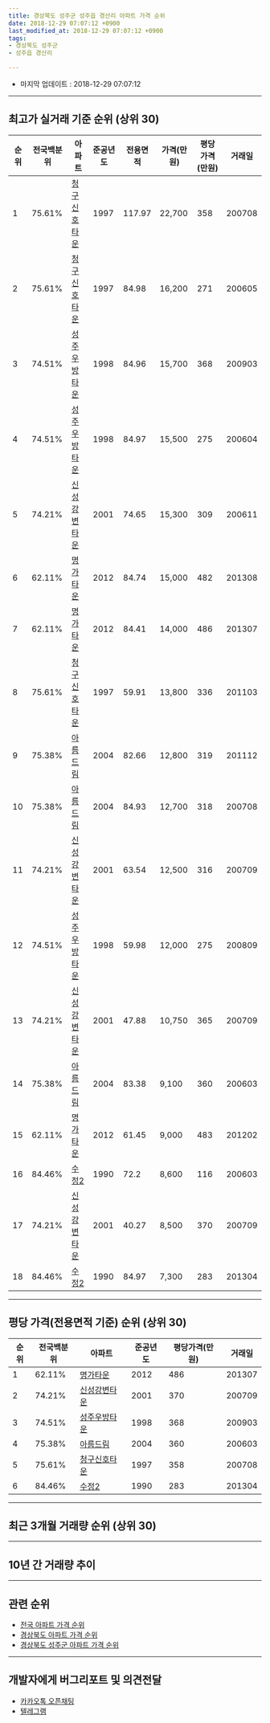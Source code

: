 ```yaml
---
title: 경상북도 성주군 성주읍 경산리 아파트 가격 순위
date: 2018-12-29 07:07:12 +0900
last_modified_at: 2018-12-29 07:07:12 +0900
tags:
- 경상북도 성주군
- 성주읍 경산리

---
```


* 마지막 업데이트 : 2018-12-29 07:07:12

---

## 최고가 실거래 기준 순위 (상위 30)


|순위|전국백분위|아파트|준공년도|전용면적|가격(만원)|평당가격(만원)|거래일|
|---|---|---|---|---|---|---|---|
|1|75.61%|[청구신호타운](https://search.naver.com/search.naver?query=%EA%B2%BD%EC%83%81%EB%B6%81%EB%8F%84+%EC%84%B1%EC%A3%BC%EA%B5%B0+%EC%84%B1%EC%A3%BC%EC%9D%8D+%EA%B2%BD%EC%82%B0%EB%A6%AC+%EC%B2%AD%EA%B5%AC%EC%8B%A0%ED%98%B8%ED%83%80%EC%9A%B4)|1997|117.97|22,700|358|200708|
|2|75.61%|[청구신호타운](https://search.naver.com/search.naver?query=%EA%B2%BD%EC%83%81%EB%B6%81%EB%8F%84+%EC%84%B1%EC%A3%BC%EA%B5%B0+%EC%84%B1%EC%A3%BC%EC%9D%8D+%EA%B2%BD%EC%82%B0%EB%A6%AC+%EC%B2%AD%EA%B5%AC%EC%8B%A0%ED%98%B8%ED%83%80%EC%9A%B4)|1997|84.98|16,200|271|200605|
|3|74.51%|[성주우방타운](https://search.naver.com/search.naver?query=%EA%B2%BD%EC%83%81%EB%B6%81%EB%8F%84+%EC%84%B1%EC%A3%BC%EA%B5%B0+%EC%84%B1%EC%A3%BC%EC%9D%8D+%EA%B2%BD%EC%82%B0%EB%A6%AC+%EC%84%B1%EC%A3%BC%EC%9A%B0%EB%B0%A9%ED%83%80%EC%9A%B4)|1998|84.96|15,700|368|200903|
|4|74.51%|[성주우방타운](https://search.naver.com/search.naver?query=%EA%B2%BD%EC%83%81%EB%B6%81%EB%8F%84+%EC%84%B1%EC%A3%BC%EA%B5%B0+%EC%84%B1%EC%A3%BC%EC%9D%8D+%EA%B2%BD%EC%82%B0%EB%A6%AC+%EC%84%B1%EC%A3%BC%EC%9A%B0%EB%B0%A9%ED%83%80%EC%9A%B4)|1998|84.97|15,500|275|200604|
|5|74.21%|[신성강변타운](https://search.naver.com/search.naver?query=%EA%B2%BD%EC%83%81%EB%B6%81%EB%8F%84+%EC%84%B1%EC%A3%BC%EA%B5%B0+%EC%84%B1%EC%A3%BC%EC%9D%8D+%EA%B2%BD%EC%82%B0%EB%A6%AC+%EC%8B%A0%EC%84%B1%EA%B0%95%EB%B3%80%ED%83%80%EC%9A%B4)|2001|74.65|15,300|309|200611|
|6|62.11%|[명가타운](https://search.naver.com/search.naver?query=%EA%B2%BD%EC%83%81%EB%B6%81%EB%8F%84+%EC%84%B1%EC%A3%BC%EA%B5%B0+%EC%84%B1%EC%A3%BC%EC%9D%8D+%EA%B2%BD%EC%82%B0%EB%A6%AC+%EB%AA%85%EA%B0%80%ED%83%80%EC%9A%B4)|2012|84.74|15,000|482|201308|
|7|62.11%|[명가타운](https://search.naver.com/search.naver?query=%EA%B2%BD%EC%83%81%EB%B6%81%EB%8F%84+%EC%84%B1%EC%A3%BC%EA%B5%B0+%EC%84%B1%EC%A3%BC%EC%9D%8D+%EA%B2%BD%EC%82%B0%EB%A6%AC+%EB%AA%85%EA%B0%80%ED%83%80%EC%9A%B4)|2012|84.41|14,000|486|201307|
|8|75.61%|[청구신호타운](https://search.naver.com/search.naver?query=%EA%B2%BD%EC%83%81%EB%B6%81%EB%8F%84+%EC%84%B1%EC%A3%BC%EA%B5%B0+%EC%84%B1%EC%A3%BC%EC%9D%8D+%EA%B2%BD%EC%82%B0%EB%A6%AC+%EC%B2%AD%EA%B5%AC%EC%8B%A0%ED%98%B8%ED%83%80%EC%9A%B4)|1997|59.91|13,800|336|201103|
|9|75.38%|[아름드림](https://search.naver.com/search.naver?query=%EA%B2%BD%EC%83%81%EB%B6%81%EB%8F%84+%EC%84%B1%EC%A3%BC%EA%B5%B0+%EC%84%B1%EC%A3%BC%EC%9D%8D+%EA%B2%BD%EC%82%B0%EB%A6%AC+%EC%95%84%EB%A6%84%EB%93%9C%EB%A6%BC)|2004|82.66|12,800|319|201112|
|10|75.38%|[아름드림](https://search.naver.com/search.naver?query=%EA%B2%BD%EC%83%81%EB%B6%81%EB%8F%84+%EC%84%B1%EC%A3%BC%EA%B5%B0+%EC%84%B1%EC%A3%BC%EC%9D%8D+%EA%B2%BD%EC%82%B0%EB%A6%AC+%EC%95%84%EB%A6%84%EB%93%9C%EB%A6%BC)|2004|84.93|12,700|318|200708|
|11|74.21%|[신성강변타운](https://search.naver.com/search.naver?query=%EA%B2%BD%EC%83%81%EB%B6%81%EB%8F%84+%EC%84%B1%EC%A3%BC%EA%B5%B0+%EC%84%B1%EC%A3%BC%EC%9D%8D+%EA%B2%BD%EC%82%B0%EB%A6%AC+%EC%8B%A0%EC%84%B1%EA%B0%95%EB%B3%80%ED%83%80%EC%9A%B4)|2001|63.54|12,500|316|200709|
|12|74.51%|[성주우방타운](https://search.naver.com/search.naver?query=%EA%B2%BD%EC%83%81%EB%B6%81%EB%8F%84+%EC%84%B1%EC%A3%BC%EA%B5%B0+%EC%84%B1%EC%A3%BC%EC%9D%8D+%EA%B2%BD%EC%82%B0%EB%A6%AC+%EC%84%B1%EC%A3%BC%EC%9A%B0%EB%B0%A9%ED%83%80%EC%9A%B4)|1998|59.98|12,000|275|200809|
|13|74.21%|[신성강변타운](https://search.naver.com/search.naver?query=%EA%B2%BD%EC%83%81%EB%B6%81%EB%8F%84+%EC%84%B1%EC%A3%BC%EA%B5%B0+%EC%84%B1%EC%A3%BC%EC%9D%8D+%EA%B2%BD%EC%82%B0%EB%A6%AC+%EC%8B%A0%EC%84%B1%EA%B0%95%EB%B3%80%ED%83%80%EC%9A%B4)|2001|47.88|10,750|365|200709|
|14|75.38%|[아름드림](https://search.naver.com/search.naver?query=%EA%B2%BD%EC%83%81%EB%B6%81%EB%8F%84+%EC%84%B1%EC%A3%BC%EA%B5%B0+%EC%84%B1%EC%A3%BC%EC%9D%8D+%EA%B2%BD%EC%82%B0%EB%A6%AC+%EC%95%84%EB%A6%84%EB%93%9C%EB%A6%BC)|2004|83.38|9,100|360|200603|
|15|62.11%|[명가타운](https://search.naver.com/search.naver?query=%EA%B2%BD%EC%83%81%EB%B6%81%EB%8F%84+%EC%84%B1%EC%A3%BC%EA%B5%B0+%EC%84%B1%EC%A3%BC%EC%9D%8D+%EA%B2%BD%EC%82%B0%EB%A6%AC+%EB%AA%85%EA%B0%80%ED%83%80%EC%9A%B4)|2012|61.45|9,000|483|201202|
|16|84.46%|[수정2](https://search.naver.com/search.naver?query=%EA%B2%BD%EC%83%81%EB%B6%81%EB%8F%84+%EC%84%B1%EC%A3%BC%EA%B5%B0+%EC%84%B1%EC%A3%BC%EC%9D%8D+%EA%B2%BD%EC%82%B0%EB%A6%AC+%EC%88%98%EC%A0%952)|1990|72.2|8,600|116|200603|
|17|74.21%|[신성강변타운](https://search.naver.com/search.naver?query=%EA%B2%BD%EC%83%81%EB%B6%81%EB%8F%84+%EC%84%B1%EC%A3%BC%EA%B5%B0+%EC%84%B1%EC%A3%BC%EC%9D%8D+%EA%B2%BD%EC%82%B0%EB%A6%AC+%EC%8B%A0%EC%84%B1%EA%B0%95%EB%B3%80%ED%83%80%EC%9A%B4)|2001|40.27|8,500|370|200709|
|18|84.46%|[수정2](https://search.naver.com/search.naver?query=%EA%B2%BD%EC%83%81%EB%B6%81%EB%8F%84+%EC%84%B1%EC%A3%BC%EA%B5%B0+%EC%84%B1%EC%A3%BC%EC%9D%8D+%EA%B2%BD%EC%82%B0%EB%A6%AC+%EC%88%98%EC%A0%952)|1990|84.97|7,300|283|201304|


---

## 평당 가격(전용면적 기준) 순위 (상위 30)


|순위|전국백분위|아파트|준공년도|평당가격(만원)|거래일|
|---|---|---|---|---|---|
|1|62.11%|[명가타운](https://search.naver.com/search.naver?query=%EA%B2%BD%EC%83%81%EB%B6%81%EB%8F%84+%EC%84%B1%EC%A3%BC%EA%B5%B0+%EC%84%B1%EC%A3%BC%EC%9D%8D+%EA%B2%BD%EC%82%B0%EB%A6%AC+%EB%AA%85%EA%B0%80%ED%83%80%EC%9A%B4)|2012|486|201307|
|2|74.21%|[신성강변타운](https://search.naver.com/search.naver?query=%EA%B2%BD%EC%83%81%EB%B6%81%EB%8F%84+%EC%84%B1%EC%A3%BC%EA%B5%B0+%EC%84%B1%EC%A3%BC%EC%9D%8D+%EA%B2%BD%EC%82%B0%EB%A6%AC+%EC%8B%A0%EC%84%B1%EA%B0%95%EB%B3%80%ED%83%80%EC%9A%B4)|2001|370|200709|
|3|74.51%|[성주우방타운](https://search.naver.com/search.naver?query=%EA%B2%BD%EC%83%81%EB%B6%81%EB%8F%84+%EC%84%B1%EC%A3%BC%EA%B5%B0+%EC%84%B1%EC%A3%BC%EC%9D%8D+%EA%B2%BD%EC%82%B0%EB%A6%AC+%EC%84%B1%EC%A3%BC%EC%9A%B0%EB%B0%A9%ED%83%80%EC%9A%B4)|1998|368|200903|
|4|75.38%|[아름드림](https://search.naver.com/search.naver?query=%EA%B2%BD%EC%83%81%EB%B6%81%EB%8F%84+%EC%84%B1%EC%A3%BC%EA%B5%B0+%EC%84%B1%EC%A3%BC%EC%9D%8D+%EA%B2%BD%EC%82%B0%EB%A6%AC+%EC%95%84%EB%A6%84%EB%93%9C%EB%A6%BC)|2004|360|200603|
|5|75.61%|[청구신호타운](https://search.naver.com/search.naver?query=%EA%B2%BD%EC%83%81%EB%B6%81%EB%8F%84+%EC%84%B1%EC%A3%BC%EA%B5%B0+%EC%84%B1%EC%A3%BC%EC%9D%8D+%EA%B2%BD%EC%82%B0%EB%A6%AC+%EC%B2%AD%EA%B5%AC%EC%8B%A0%ED%98%B8%ED%83%80%EC%9A%B4)|1997|358|200708|
|6|84.46%|[수정2](https://search.naver.com/search.naver?query=%EA%B2%BD%EC%83%81%EB%B6%81%EB%8F%84+%EC%84%B1%EC%A3%BC%EA%B5%B0+%EC%84%B1%EC%A3%BC%EC%9D%8D+%EA%B2%BD%EC%82%B0%EB%A6%AC+%EC%88%98%EC%A0%952)|1990|283|201304|


---

## 최근 3개월 거래량 순위 (상위 30)


<div style="width:100%;">
    <canvas id="deal_count_ranking" height="250"></canvas>
</div>


<script>
new Chart(document.getElementById("deal_count_ranking"), {
    type: 'horizontalBar',
    data: {
        labels: ['청구신호타운', '신성강변타운', '명가타운'],
        datasets: [{
            label: '실거래 수',
            data: [2, 1, 1],
            borderColor: "rgba(255, 0, 128, 1)",
            backgroundColor: "rgba(255, 0, 128, 0.5)",
            fill: false,
        }]
    },
    options: {
        responsive: true,
        title: {
            display: true,
            text: '최근 3개월 거래량 순위'
        },
        tooltips: {
            mode: 'index',
            intersect: false,
            callbacks: {
                title: function(tooltipItems, data) {
                    return "실거래 수:";
                },
                label: function(tooltipItem, data) {
                    return data.labels[tooltipItem.index] + ": " + tooltipItem.xLabel;
                }
            }
        },
        hover: {
            mode: 'nearest',
            intersect: true
        },
        scales: {
            xAxes: [{
                display: true,
                scaleLabel: {
                    display: true,
                    labelString: '실거래 수'
                },
                ticks: {
                    suggestedMin: 0,
                }
            }],
            yAxes: [{
                display: true,
                ticks: {
                    autoSkip: false,
                    callback: function(value, index, values) {
                        if (value.length > 15)
                            return value.substr(0, 13) + "...";
                        else
                            return value;
                    }
                },
                scaleLabel: {
                    display: false,
                }
            }]
        }
    }
});

</script>


---

## 10년 간 거래량 추이


<div style="width:100%;">
    <canvas id="deal_progress" height="250"></canvas>
</div>

<script>
new Chart(document.getElementById("deal_progress"), {
    type: 'line',
    data: {
        labels: ['200812','200901','200902','200903','200904','200905','200906','200907','200908','200909','200910','200911','200912','201001','201002','201003','201004','201005','201006','201007','201008','201009','201010','201011','201012','201101','201102','201103','201104','201105','201106','201107','201108','201109','201110','201111','201112','201201','201202','201203','201204','201205','201206','201207','201208','201209','201210','201211','201212','201301','201302','201303','201304','201305','201306','201307','201308','201309','201310','201311','201312','201401','201402','201403','201404','201405','201406','201407','201408','201409','201410','201411','201412','201501','201502','201503','201504','201505','201506','201507','201508','201509','201510','201511','201512','201601','201602','201603','201604','201605','201606','201607','201608','201609','201610','201611','201612','201701','201702','201703','201704','201705','201706','201707','201708','201709','201710','201711','201712','201801','201802','201803','201804','201805','201806','201807','201808','201809','201810','201811','201812'],
        datasets: [{
            label: '실거래 수',
            pointRadius: 1,
            data: [1, 1, 1, 3, 4, 1, 1, 3, 8, 3, 6, 3, 3, 3, 1, 1, 4, 5, 0, 1, 2, 3, 0, 2, 3, 4, 2, 7, 5, 0, 1, 2, 3, 0, 2, 4, 4, 1, 4, 5, 2, 4, 1, 2, 1, 1, 0, 3, 2, 3, 8, 10, 8, 1, 1, 3, 5, 4, 4, 2, 2, 3, 0, 3, 5, 0, 1, 1, 1, 0, 2, 2, 0, 2, 0, 1, 5, 3, 3, 4, 3, 2, 8, 2, 4, 1, 1, 0, 3, 4, 5, 2, 2, 1, 2, 1, 3, 2, 0, 2, 1, 2, 1, 1, 3, 4, 3, 3, 2, 4, 3, 3, 1, 4, 3, 3, 4, 0, 2, 1, 1],
            borderColor: "rgba(255, 201, 14, 1)",
            backgroundColor: "rgba(255, 201, 14, 0.5)",
            fill: true,
        }]
    },
    options: {
        responsive: true,
        title: {
            display: true,
            text: '10년간 거래량 추이'
        },
        tooltips: {
            mode: 'index',
            intersect: false,
        },
        hover: {
            mode: 'nearest',
            intersect: true
        },
        scales: {
            xAxes: [{
                display: true,
                scaleLabel: {
                    display: true,
                    labelString: '년/월'
                }
            }],
            yAxes: [{
                display: true,
                ticks: {
                    suggestedMin: 0,
                },
                scaleLabel: {
                    display: true,
                    labelString: '실거래 수'
                }
            }]
        }
    }
});

</script>


---

## 관련 순위

- [전국 아파트 가격 순위](https://inasie.github.io/apt-ranking/전국)
- [경상북도 아파트 가격 순위](https://inasie.github.io/apt-ranking/경상북도)
- [경상북도 성주군 아파트 가격 순위](https://inasie.github.io/apt-ranking/경상북도-성주군)


---

## 개발자에게 버그리포트 및 의견전달

- [카카오톡 오픈채팅](https://open.kakao.com/o/gLJUAP4)
- [텔레그램](https://t.me/inasie)


